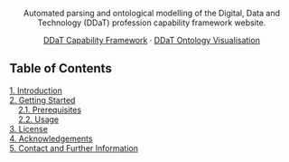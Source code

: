 <div align="center">
<p>Automated parsing and ontological modelling of the Digital, Data and Technology (DDaT) profession capability framework website.</p>
<p><a href="https://ddat-capability-framework.service.gov.uk/" target="_blank"">DDaT Capability Framework</a> · <a href="https://ontopop.com/ontologies/ddat" target="_blank"">DDaT Ontology Visualisation</a></p>
</div>

## Table of Contents  
[1. Introduction](#introduction)<br/>
[2. Getting Started](#getting-started)<br/>
&nbsp;&nbsp;&nbsp;&nbsp;[2.1. Prerequisites](#prerequisites)<br/>
&nbsp;&nbsp;&nbsp;&nbsp;[2.2. Usage](#usage)<br/>
[3. License](#license)<br/>
[4. Acknowledgements](#acknowledgements)<br/>
[5. Contact and Further Information](#contact)<br/>
<br/>